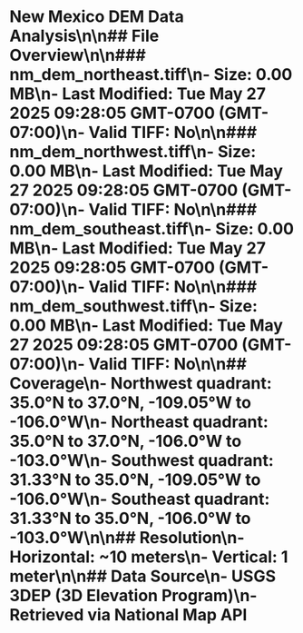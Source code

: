 # New Mexico DEM Data Analysis\n\n## File Overview\n\n### nm_dem_northeast.tiff\n- Size: 0.00 MB\n- Last Modified: Tue May 27 2025 09:28:05 GMT-0700 (GMT-07:00)\n- Valid TIFF: No\n\n### nm_dem_northwest.tiff\n- Size: 0.00 MB\n- Last Modified: Tue May 27 2025 09:28:05 GMT-0700 (GMT-07:00)\n- Valid TIFF: No\n\n### nm_dem_southeast.tiff\n- Size: 0.00 MB\n- Last Modified: Tue May 27 2025 09:28:05 GMT-0700 (GMT-07:00)\n- Valid TIFF: No\n\n### nm_dem_southwest.tiff\n- Size: 0.00 MB\n- Last Modified: Tue May 27 2025 09:28:05 GMT-0700 (GMT-07:00)\n- Valid TIFF: No\n\n## Coverage\n- Northwest quadrant: 35.0°N to 37.0°N, -109.05°W to -106.0°W\n- Northeast quadrant: 35.0°N to 37.0°N, -106.0°W to -103.0°W\n- Southwest quadrant: 31.33°N to 35.0°N, -109.05°W to -106.0°W\n- Southeast quadrant: 31.33°N to 35.0°N, -106.0°W to -103.0°W\n\n## Resolution\n- Horizontal: ~10 meters\n- Vertical: 1 meter\n\n## Data Source\n- USGS 3DEP (3D Elevation Program)\n- Retrieved via National Map API